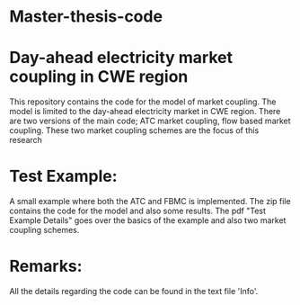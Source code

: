 # Master-thesis-code
# Day-ahead electricity market coupling in CWE region
This repository contains the code for the model of market coupling. The model is limited to the day-ahead electricity market in CWE region. There are two versions of the main code; ATC market coupling, flow based market coupling. These two market coupling schemes are the focus of this research

# Test Example:

A small example where both the ATC and FBMC is implemented. The zip file contains the code for the model and also some results. The pdf "Test Example Details" goes over the basics of the example and also two market coupling schemes.

# Remarks:

All the details regarding the code can be found in the text file 'Info'.
